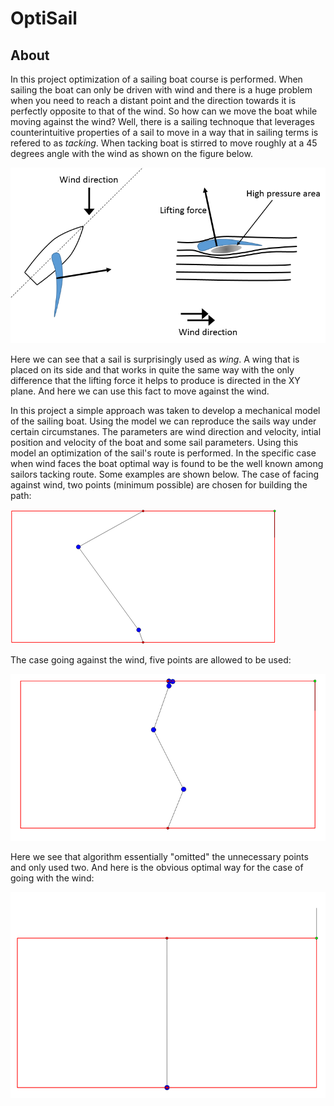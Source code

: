 # OptiSail

## About
In this project optimization of a sailing boat course is performed. When sailing the boat can only be driven with wind and there is a huge problem when you need to reach a distant point and the direction towards it is perfectly opposite to that of the wind. So how can we move the boat while moving against the wind? Well, there is a sailing technoque that leverages counterintuitive properties of a sail to move in a way that in sailing terms is refered to as *tacking*. 
When tacking boat is stirred to move roughly at a 45 degrees angle with the wind as shown on the figure below.

![tacking](/image.png)

Here we can see that a sail is surprisingly used as *wing*. A wing that is placed on its side and that works in quite the same way with the only difference that the lifting force it helps to produce is directed in the XY plane. And here we can use this fact to move against the wind. 

In this project a simple approach was taken to develop a mechanical  model of the sailing boat. Using the model we can reproduce the sails way under certain circumstanes. The parameters are wind direction and velocity, intial position and velocity of the boat and some sail parameters.
Using this model an optimization of the sail's route is performed. In the specific case when wind faces the boat optimal way is found to be the well known among sailors tacking route. Some examples are shown below.
The case of facing against wind, two points (minimum possible) are chosen for building the path:
 
 ![against2](/against2.png)
 
The case going against the wind, five points are allowed to be used:

 ![against5](/against5.png)
 
 Here we see that algorithm essentially "omitted" the unnecessary points and only used two.
 And here is the obvious optimal way for the case of going with the wind:
 
 ![towards](/towards.png)
